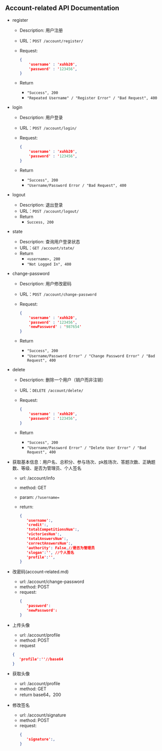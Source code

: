 ## Account-related API Documentation

* register

  * Description:  用户注册

  * URL：`POST /account/register/`

  * Request:

    ```json
    {
        'username' : 'xuhb20',
        'password' : '123456',
    }
    ```

  * Return

    * `"Success", 200`
    * `"Repeated Username" / "Register Error" / "Bad Request", 400`

  

* login

  * Description:  用户登录

  * URL：`POST /account/login/`

  * Request:

    ```json
    {
        'username' : 'xuhb20',
        'password' : '123456',
    }
    ```

  * Return
    * `"Success", 200`
    * `"Username/Password Error / "Bad Request", 400`

  

* logout
  
  * Description:  退出登录
  * URL：`POST /account/logout/`
  * Return
    * `Success, 200`

* state
  * Description:  查询用户登录状态
  * URL：`GET /account/state/`
  * Return
    * `<username>, 200`
    * `"Not Logged In", 400`



* change-password

  * Description:  用户修改密码

  * URL：`POST /account/change-password`

  * Request:

    ```json
    {
        'username' : 'xuhb20',
        'password' : '123456',
        'newPassword' : '987654'
    }
    ```

  * Return 

    * `"Success", 200`
    * `"Username/Password Error" / "Change Password Error" / "Bad Request", 400`

  

* delete

  * Description:  删除一个用户（销户而非注销）

  * URL：`DELETE /account/delete/`

  * Request:

    ```json
    {
        'username' : 'xuhb20',
        'password' : '123456',
    }
    ```

  * Return

    * `"Success", 200`
    * `"Username/Password Error" / "Delete User Error" / "Bad Request", 400`


* 获取基本信息：用户名、总积分、参与场次、pk胜场次、答题次数、正确题数、等级、是否为管理员、个人签名
   * url: /account/info
   * method: GET
   * param: `/?username=`

   * return:
      ```json
      {
         'username':,
         'credit':,
         'totalCompetitionsNum':,
         'victoriesNum':,
         'totalAnswersNum':,
         'correctAnswersNum':,
         'authority': False,//是否为管理员
         'slogan':'', //个人签名
         'profile':'',
      }
      ```

* 改密码(account-related.md)
   * url: /account/change-password
   * method: POST
   * request:
      ```json
      {
         'password':
         'newPassword':
      }
      ```

* 上传头像
   * url: /account/profile
   * method: POST
   * request
   ```json
   {
      'profile':''//base64
   }
   ```

* 获取头像
   * url: /account/profile
   * method: GET
   * return base64，200

* 修改签名
   * url: /account/signature
   * method: POST
   * request:
      ```json
      {
         'signature':,
      }
      ```

